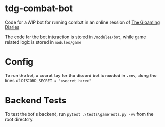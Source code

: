 # tdg-combat-bot
Code for a WIP bot for running combat in an online session of [The Gloaming Diaries](https://timorjack.itch.io/gloaming-diaries)

The code for the bot interaction is stored in `/modules/bot`, while game related logic is stored in `modules/game`

# Config

To run the bot, a secret key for the discord bot is needed in `.env`, along the lines of
`DISCORD_SECRET = "<secret here>"`

# Backend Tests

To test the bot's backend, run `pytest .\tests\gameTests.py -vv` from the root directory.